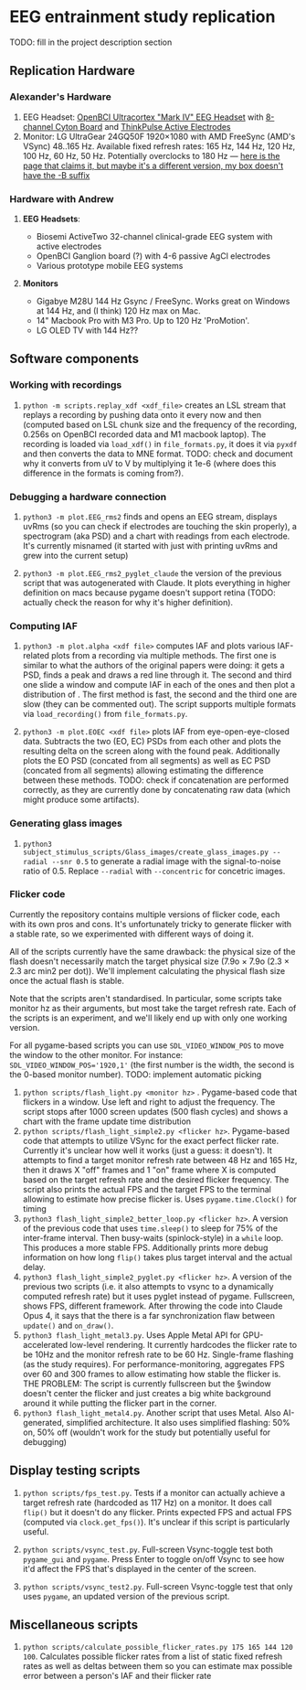 # EEG entrainment study replication

TODO: fill in the project description section

## Replication Hardware

### Alexander's Hardware

1. EEG Headset: [OpenBCI Ultracortex "Mark IV" EEG Headset](https://shop.openbci.com/products/ultracortex-mark-iv) with [8-channel Cyton Board](https://shop.openbci.com/products/cyton-biosensing-board-8-channel) and [ThinkPulse Active Electrodes](https://shop.openbci.com/products/thinkpulse-active-electrode-8-channel-starter-kit)
2. Monitor: LG UltraGear 24GQ50F 1920×1080 with AMD FreeSync (AMD's VSync) 48..165 Hz. Available fixed refresh rates: 165 Hz, 144 Hz, 120 Hz, 100 Hz, 60 Hz, 50 Hz. Potentially overclocks to 180 Hz — [here is the page that claims it, but maybe it's a different version, my box doesn't have the -B suffix](https://www.lg.com/uk/monitors/gaming/24gq50f-b/)

### Hardware with Andrew

1. **EEG Headsets**:

   - Biosemi ActiveTwo 32-channel clinical-grade EEG system with active electrodes
   - OpenBCI Ganglion board (?) with 4-6 passive AgCl electrodes
   - Various prototype mobile EEG systems

2. **Monitors**
   - Gigabye M28U 144 Hz Gsync / FreeSync. Works great on Windows at 144 Hz, and (I think) 120 Hz max on Mac.
   - 14" Macbook Pro with M3 Pro. Up to 120 Hz 'ProMotion'.
   - LG OLED TV with 144 Hz??

## Software components

### Working with recordings

1. `python -m scripts.replay_xdf <xdf_file>` creates an LSL stream that replays a recording by pushing data onto it every now and then (computed based on LSL chunk size and the frequency of the recording, 0.256s on OpenBCI recorded data and M1 macbook laptop). The recording is loaded via `load_xdf()` in `file_formats.py`, it does it via `pyxdf` and then converts the data to MNE format. TODO: check and document why it converts from uV to V by multiplying it 1e-6 (where does this difference in the formats is coming from?).

### Debugging a hardware connection

1. `python3 -m plot.EEG_rms2` finds and opens an EEG stream, displays uvRms (so you can check if electrodes are touching the skin properly), a spectrogram (aka PSD) and a chart with readings from each electrode. It's currently misnamed (it started with just with printing uvRms and grew into the current setup)

2. `python3 -m plot.EEG_rms2_pyglet_claude` the version of the previous script that was autogenerated with Claude. It plots everything in higher definition on macs because pygame doesn't support retina (TODO: actually check the reason for why it's higher definition).

### Computing IAF

1.  `python3 -m plot.alpha <xdf file>` computes IAF and plots various IAF-related plots from a recording via multiple methods. The first one is similar to what the authors of the original papers were doing: it gets a PSD, finds a peak and draws a red line through it. The second and third one slide a window and compute IAF in each of the ones and then plot a distribution of . The first method is fast, the second and the third one are slow (they can be commented out). The script supports multiple formats via `load_recording()` from `file_formats.py`.

2.  `python3 -m plot.EOEC <xdf file>` plots IAF from eye-open-eye-closed data. Subtracts the two (EO, EC) PSDs from each other and plots the resulting delta on the screen along with the found peak. Additionally plots the EO PSD (concated from all segments) as well as EC PSD (concated from all segments) allowing estimating the difference between these methods. TODO: check if concatenation are performed correctly, as they are currently done by concatenating raw data (which might produce some artifacts).

### Generating glass images

1. `python3 subject_stimulus_scripts/Glass_images/create_glass_images.py --radial --snr 0.5` to generate a radial image with the signal-to-noise ratio of 0.5. Replace `--radial` with `--concentric` for concetric images.

### Flicker code

Currently the repository contains multiple versions of flicker code, each with its own pros and cons. It's unfortunately tricky to generate flicker with a stable rate, so we experimented with different ways of doing it.

All of the scripts currently have the same drawback: the physical size of the flash doesn't necessarily match the target physical size (7.9o × 7.9o (2.3 × 2.3 arc min2 per dot)). We'll implement calculating the physical flash size once the actual flash is stable.

Note that the scripts aren't standardised. In particular, some scripts take monitor hz as their arguments, but most take the target refresh rate. Each of the scripts is an experiment, and we'll likely end up with only one working version.

For all pygame-based scripts you can use `SDL_VIDEO_WINDOW_POS` to move the window to the other monitor. For instance: `SDL_VIDEO_WINDOW_POS='1920,1'` (the first number is the width, the second is the 0-based monitor number). TODO: implement automatic picking

1. `python scripts/flash_light.py <monitor hz>` . Pygame-based code that flickers in a window. Use left and right to adjust the frequency. The script stops after 1000 screen updates (500 flash cycles) and shows a chart with the frame update time distribution
2. `python scripts/flash_light_simple2.py <flicker hz>`. Pygame-based code that attempts to utilize VSync for the exact perfect flicker rate. Currently it's unclear how well it works (just a guess: it doesn't). It attempts to find a target monitor refresh rate between 48 Hz and 165 Hz, then it draws X "off" frames and 1 "on" frame where X is computed based on the target refresh rate and the desired flicker frequency. The script also prints the actual FPS and the target FPS to the terminal allowing to estimate how precise flicker is. Uses `pygame.time.Clock()` for timing
3. `python3 flash_light_simple2_better_loop.py <flicker hz>`. A version of the previous code that uses `time.sleep()` to sleep for 75% of the inter-frame interval. Then busy-waits (spinlock-style) in a `while` loop. This produces a more stable FPS. Additionally prints more debug information on how long `flip()` takes plus target interval and the actual delay.
4. `python3 flash_light_simple2_pyglet.py <flicker hz>`. A version of the previous two scripts (i.e. it also attempts to vsync to a dynamically computed refresh rate) but it uses pyglet instead of pygame. Fullscreen, shows FPS, different framework. After throwing the code into Claude Opus 4, it says that the there is a far synchronization flaw between `update()` and `on_draw()`.
5. `python3 flash_light_metal3.py`. Uses Apple Metal API for GPU-accelerated low-level rendering. It currently hardcodes the flicker rate to be 10Hz and the monitor refresh rate to be 60 Hz. Single-frame flashing (as the study requires). For performance-monitoring, aggregates FPS over 60 and 300 frames to allow estimating how stable the flicker is. THE PROBLEM: The script is currently fullscreen but the §window doesn't center the flicker and just creates a big white background around it while putting the flicker part in the corner.
6. `python3 flash_light_metal4.py`. Another script that uses Metal. Also AI-generated, simplified architecture. It also uses simplified flashing: 50% on, 50% off (wouldn't work for the study but potentially useful for debugging)

## Display testing scripts

1. `python scripts/fps_test.py`. Tests if a monitor can actually achieve a target refresh rate (hardcoded as 117 Hz) on a monitor. It does call `flip()` but it doesn't do any flicker. Prints expected FPS and actual FPS (computed via `clock.get_fps()`). It's unclear if this script is particularly useful.

2. `python scripts/vsync_test.py`. Full-screen Vsync-toggle test both `pygame_gui` and `pygame`. Press Enter to toggle on/off Vsync to see how it'd affect the FPS that's displayed in the center of the screen.

3. `python scripts/vsync_test2.py`. Full-screen Vsync-toggle test that only uses `pygame`, an updated version of the previous script.

## Miscellaneous scripts

1. `python scripts/calculate_possible_flicker_rates.py 175 165 144 120 100`. Calculates possible flicker rates from a list of static fixed refresh rates as well as deltas between them so you can estimate max possible error between a person's IAF and their flicker rate
